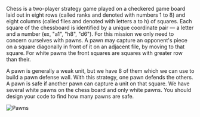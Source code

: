 Chess is a two-player strategy game played on a checkered game board laid out in eight rows 
(called ranks and denoted with numbers 1 to 8) and eight columns (called files and denoted with letters a to h) of squares.
Each square of the chessboard is identified by a unique coordinate pair
— a letter and a number (ex, "a1", "h8", "d6").
For this mission we only need to concern ourselves with pawns.
A pawn may capture an opponent's piece on a square diagonally in front of it on an adjacent file,
by moving to that square. For white pawns the front squares are squares with greater row than their.

A pawn is generally a weak unit, but we have 8 of them which we can use to build a pawn defense wall.
With this strategy, one pawn defends the others.
A pawn is safe if another pawn can capture a unit on that square.
We have several white pawns on the chess board and only white pawns.
You should design your code to find how many pawns are safe.

![Pawns](pawns.svg)
